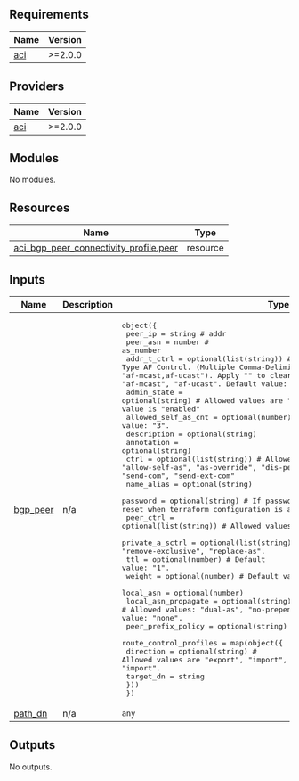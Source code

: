 <!-- BEGIN_TF_DOCS -->
## Requirements

| Name | Version |
|------|---------|
| <a name="requirement_aci"></a> [aci](#requirement\_aci) | >=2.0.0 |

## Providers

| Name | Version |
|------|---------|
| <a name="provider_aci"></a> [aci](#provider\_aci) | >=2.0.0 |

## Modules

No modules.

## Resources

| Name | Type |
|------|------|
| [aci_bgp_peer_connectivity_profile.peer](https://registry.terraform.io/providers/CiscoDevNet/aci/latest/docs/resources/bgp_peer_connectivity_profile) | resource |

## Inputs

| Name | Description | Type | Default | Required |
|------|-------------|------|---------|:--------:|
| <a name="input_bgp_peer"></a> [bgp\_peer](#input\_bgp\_peer) | n/a | <pre>object({<br>    peer_ip                         = string # addr<br>    peer_asn                        = number # as_number<br>    addr_t_ctrl                     = optional(list(string)) # Ucast/Mcast Addr Type AF Control. (Multiple Comma-Delimited values are allowed. E.g., "af-mcast,af-ucast"). Apply "" to clear all the values. Allowed values: "af-mcast", "af-ucast". Default value: "af-ucast".<br>    admin_state                     = optional(string) # Allowed values are "disabled", "enabled", and default value is "enabled"<br>    allowed_self_as_cnt             = optional(number) # Default value: "3".<br>    description                     = optional(string)<br>    annotation                      = optional(string)<br>    ctrl                            = optional(list(string)) # Allowed values: "allow-self-as", "as-override", "dis-peer-as-check", "nh-self", "send-com", "send-ext-com"<br>    name_alias                      = optional(string)<br>    password                        = optional(string) # If password is set, the peer password will reset when terraform configuration is applied.<br>    peer_ctrl                       = optional(list(string)) # Allowed values: "bfd", "dis-conn-check".<br>    private_a_sctrl                 = optional(list(string)) # Allowed values: "remove-all", "remove-exclusive", "replace-as".<br>    ttl                             = optional(number) # Default value: "1".<br>    weight                          = optional(number) # Default value: "0".<br>    local_asn                       = optional(number)<br>    local_asn_propagate             = optional(string) # Allowed values: "dual-as", "no-prepend", "none", "replace-as". Default value: "none".<br>    peer_prefix_policy              = optional(string)<br>    route_control_profiles          = map(object({<br>      direction = optional(string) # Allowed values are "export", "import", and default value is "import".<br>      target_dn = string<br>    }))<br>  })</pre> | n/a | yes |
| <a name="input_path_dn"></a> [path\_dn](#input\_path\_dn) | n/a | `any` | n/a | yes |

## Outputs

No outputs.
<!-- END_TF_DOCS -->